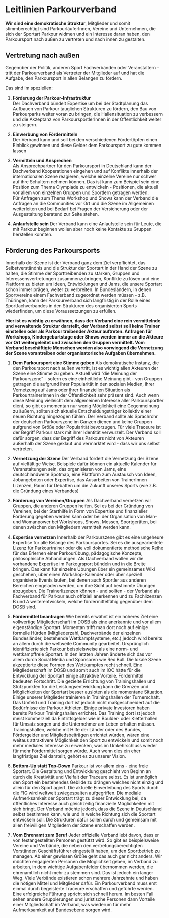 # Leitlinien Parkourverband

**Wir sind eine demokratische Struktur**, Mitglieder und somit stimmberechtigt sind ParkourläuferInnen, Vereine und Unternehmen, 
die sich der Sportart Parkour widmen und ein Interesse daran haben, den Parkoursport nach außen zu vertreten und nach innen zu gestalten.

## Vertretung nach außen

Gegenüber der Politik, anderen Sport Fachverbänden oder Veranstaltern - tritt der Parkourverband als Vertreter der Mitglieder auf und hat die Aufgabe, 
den Parkoursport in allen Belangen zu fördern.

Das sind im speziellen:
  1. **Förderung der Parkour-Infrastruktur** \
 Der Dachverband bündelt Expertise um bei der Stadtplanung das Aufbauen von 
 Parkour tauglichen Strukturen zu fördern, den Bau von Parkourparks weiter voran zu bringen, die Hallensituation zu verbessern und die Akzeptanz von ParkoursportlerInnen in der 
 Öffentlichkeit weiter zu steigern.
 
 2. **Einwerbung von Fördermitteln** \
Der Verband kann und soll bei den verschiedenen Fördertöpfen einen Einblick gewinnen und diese Gelder dem Parkoursport zu gute kommen lassen
        
 3. **Vermitteln und Ansprechen** \
Als Ansprechpartner für den Parkoursport in Deutschland kann der Dachverband Kooperationen eingehen und auf Konflikte innerhalb der internationalen Szene reagieren, 
welche einzelne Vereine nur schwer auf ihre Schultern nehmen können. Das ist kann zum Beispiel sein eine Position zum Thema Olympiade zu entwickeln - Positionen, 
die aktuell vor allem von einzelnen Gruppen und Sportlern getragen werden. <br> Für Anfragen zum Thema Workshop und Shows kann der Verband die Anfragen an die 
Communities vor Ort und die Szene im Allgemeinen weiterleiten und bei Bedarf bei Fragen der Versicherung oder der Ausgestaltung beratend zur Seite stehen.

4. **Anlaufstelle sein**
Der Verband kann eine Anlaufstelle sein für Leute, die mit Parkour beginnen wollen aber noch keine Kontakte zu Gruppen herstellen konnten.


## Förderung des Parkoursports

Innerhalb der Szene ist der Verband ganz dem Ziel verpflichtet, das Selbstverständnis und die Struktur der Sportart in der Hand der Szene zu halten, die Stimme der 
Sporttreibenden zu stärken, Gruppen und Interessensvertretungen zusammenzubringen, Konflikte zu lösen und eine Plattform zu bieten um Ideen, Entwicklungen und Jams, 
die unsere Sportart schon immer prägen, weiter zu verbreiten. In Bundesländern, in denen Sportvereine einem Fachverband zugeordnet werden müssen - z.B. Thüringen, 
kann der Parkourverband sich langfristig in der Rolle eines Sportfachverbandes in den Strukturen des organisierten Sports wiederfinden,
um diese Voraussetzungen zu erfüllen.

**Hier ist es wichtig zu erwähnen, dass der Verband eine rein vermittelnde und verwaltende Struktur darstellt, der Verband selbst soll keine Trainer einstellen oder als 
Parkour treibender Akteur auftreten. Anfragen für Workshops, Kindergeburtstage oder Shows werden immer an die Akteure vor Ort weitergeleitet und zwischen den Gruppen vermittelt. 
Vom Verband beschäftigte Menschen werden also vorwiegend die Vernetzung der Szene vorantreiben oder organisatorische Aufgaben übernehmen.**

1. **Dem Parkoursport eine Stimme geben**
Als demokratische Instanz, die den Parkoursport nach außen vertritt, ist es wichtig allen Akteuren der Szene eine Stimme zu geben. 
Aktuell wird “die Meinung der Parkourszene” - sofern es eine einheitliche Meinung gibt - von Gruppen getragen die aufgrund ihrer Popularität in den sozialen Medien, 
ihrer Vernetzung auf Jams oder ihrer finanziellen Situation als ParkourtrainerInnen in der Öffentlichkeit sehr präsent sind. Auch wenn diese Meinung vielleicht dem allgemeinen 
Interesse aller Parkoursportler dient, so gibt es momentan nur wenig Möglichkeit eine Gegenmeinung zu äußern, sollten sich aktuelle Entscheidungsträger 
kollektiv einer neuen Richtung hingezogen fühlen. Der Verband sollte als Sprachrohr der deutschen Parkourszene im Ganzen dienen und keine Gruppen aufgrund von 
Größe oder Popularität bevorzugen. Für viele Traceure ist der Begriff Parkour stark mit ihrer Identität verwurzelt. 
Der Verband soll dafür sorgen, dass der Begriff des Parkours nicht von Akteuren außerhalb der Szene geklaut und vermarktet wird - dass wir uns selbst vertreten.

2. **Vernetzung der Szene**
Der Verband fördert die Vernetzung der Szene auf vielfältige Weise. Beispiele dafür können ein aktuelle Kalender für Veranstaltungen sein, das organisieren von Jams,
eine deutschlandweite Spotmap, eine Plattform zum Austausch von Ideen, Jobangeboten oder Expertise, das Ausarbeiten von TrainerInnen Lizenzen, Raum für Debatten um die Zukunft
unseres Sports (wie z.B. die Gründung eines Verbandes)

3. **Förderung von Vereinen/Gruppen**
Als Dachverband vernetzen wir Gruppen, die anderen Gruppen helfen. Sei es bei der Gründung von Vereinen, bei der Starthilfe in Form von Expertise und finanzieller 
Förderung gegeben werden kann oder bei der Organisation von Man- und Womanpower bei Workshops, Shows, Messen, Sportgeräten, bei denen zwischen den Mitgliedern vermittelt werden kann.

4. **Expertise vernetzen**
Innerhalb der Parkourszene gibt es eine ungeheure Expertise für alle Belange des Parkoursportes. Sei es die ausgearbeitete Lizenz für 
Parkourtrainer oder die voll dokumentierte methodische Reihe für das Erlernen einer Parkourübung, pädagogische Konzepte, philosophische Abhandlungen. 
Als Dachverband wollen wir die vorhandene Expertise im Parkoursport bündeln und in die Breite bringen. Das kann für einzelne Übungen über ein gemeinsames Wiki geschehen, 
über einen Workshop-Kalender oder über speziell organisierte Events laufen, bei denen auch Sportler aus anderen Bereichen eingeladen werden, um ihre Sicht auf bestimmte Übungen 
abzugeben. Die Trainerlizenzen können - und sollten - der Verband als Fachverband für Parkour auch offiziell anerkennen und zu Fachlizenzen B und A weiterentwickeln, 
welche fördermittelfähig gegenüber dem DOSB sind.

5. **Fördermittel beantragen**
Wie bereits erwähnt ist ein höheres Ziel eine vollwertige Mitgliederschaft im DOSB als eine anerkannte und vor allem eigenständige Sportart. 
Momentan trifft man dort noch auf einige formelle Hürden (Mitgliederzahl, Dachverbände der einzelnen Bundesländer, bestehende Wettkampfsysteme, etc.) 
jedoch wird bereits an allem durch die weltweite Community gearbeitet. Ursprünglich identifizierte sich Parkour beispielsweise als eine norm- und wettkampffreie Sportart. 
In den letzten Jahren änderte sich das vor allem durch Social Media und Sponsoren wie Red Bull. Die lokale Szene akzeptierte diese Formen des Wettkampfes recht schnell. 
Eine Mitgliederschaft im DOSB und somit auch im IOC hätte für die Entwicklung der Sportart einige attraktive Vorteile. 
Fördermittel bedeuten Fortschritt. Die gezielte Errichtung von Trainingshallen und Stützpunkten für die Leistungsentwicklung kann die Grenzen und 
Möglichkeiten der Sportart besser ausloten als die momentane Situation. Einige unserer Mitglieder trainieren in Trainingshallen der Turnerschaft. Das Umfeld und 
Training dort ist jedoch nicht maßgeschneidert auf die Bedürfnisse der Parkour Athleten. Einige private Investoren haben bereits Parkour Trainingshallen errichtet. 
Das Training dort ist jedoch meist kommerziell da Eintrittsgelder wie in Boulder- oder Kletterhallen für Umsatz sorgen und die Unternehmer am Leben erhalten müssen. 
Trainingshallen, welche mit Hilfe der Länder oder des Bundes, Fördergelder und Mitgliedsbeiträgen errichtet  würden, wären eine weitaus attraktivere Möglichkeit den Sport 
zu entwickeln und somit noch mehr mediales Interesse zu erwecken, was im Umkehrschluss wieder für mehr Fördermittel sorgen würde. Auch wenn dies ein eher langfristiges Ziel 
darstellt, gehört es zu unserer Vision.

6. **Bottom-Up statt Top-Down**
Parkour ist vor allem eins - eine freie Sportart. Die Gestaltung und Entwicklung geschieht von Beginn an durch die Kreativität und Vielfalt der Traceure selbst. 
Es ist unmöglich den Sport ein bestehendes Gebilde zu drängen welches nicht einzig und allein für den Sport agiert. Die aktuelle Einverleibung des Sports durch die 
FIG wird weltweit zwiegespalten aufgegriffen. Die mediale Aufmerksamkeit der Sportart trägt zu dieser Entwicklung bei, da öffentliches Interesse auch 
gleichzeitig finanzielle Möglichkeiten mit sich bringt. Der Verband möchte jedoch, dass die Szene in Deutschland selbst bestimmen kann, wie und in 
welche Richtung sich die Sportart entwickeln soll. Die Strukturen dafür sollen durch und gemeinsam mit allen freiwilligen Mitgliedern der Szene erschaffen werden.

7. **Vom Ehrenamt zum Beruf**
Jeder offizielle Verband lebt davon, dass er von festangestellten Personen gestützt wird. So gibt es beispielsweise Vereine und Verbände, die neben den 
vertretungsberechtigten Vorständen Geschäftsführer eingestellt haben, um den Sportbetrieb zu managen. Ab einer gewissen Größe geht das auch gar nicht anders. 
Wir möchten engagierten Personen die Möglichkeit geben, im Verband zu arbeiten, in dem wichtige Aufgabenfelder übernommen werden, die ehrenamtlich nicht mehr zu stemmen sind. 
Das ist jedoch ein langer Weg. Viele Verbände existieren schon mehrere Jahrzehnte und haben die nötigen Mittel und Mitglieder dafür. Ein Parkourverband muss erst einmal 
durch begeisterte Traceure erschaffen und geführte werden. Eine erfolgreiche Führung spricht sich schnell herum. Im besten Fall sehen andere Gruppierungen und 
juristische Personen dann Vorteile einer Mitgliedschaft im Verband, was wiederum für mehr Aufmerksamkeit auf Bundesebene sorgen wird.
